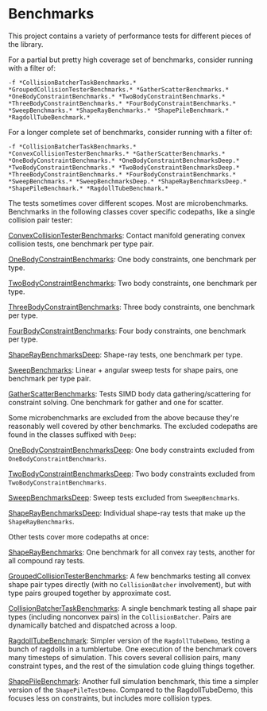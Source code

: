 # Benchmarks

This project contains a variety of performance tests for different pieces of the library.

For a partial but pretty high coverage set of benchmarks, consider running with a filter of:
```
-f *CollisionBatcherTaskBenchmarks.* *GroupedCollisionTesterBenchmarks.* *GatherScatterBenchmarks.* *OneBodyConstraintBenchmarks.* *TwoBodyConstraintBenchmarks.* *ThreeBodyConstraintBenchmarks.* *FourBodyConstraintBenchmarks.* *SweepBenchmarks.* *ShapeRayBenchmarks.* *ShapePileBenchmark.* *RagdollTubeBenchmark.*
```

For a longer complete set of benchmarks, consider running with a filter of:
```
-f *CollisionBatcherTaskBenchmarks.* *ConvexCollisionTesterBenchmarks.* *GatherScatterBenchmarks.* *OneBodyConstraintBenchmarks.* *OneBodyConstraintBenchmarksDeep.* *TwoBodyConstraintBenchmarks.* *TwoBodyConstraintBenchmarksDeep.* *ThreeBodyConstraintBenchmarks.* *FourBodyConstraintBenchmarks.* *SweepBenchmarks.* *SweepBenchmarksDeep.* *ShapeRayBenchmarksDeep.* *ShapePileBenchmark.* *RagdollTubeBenchmark.*
```

The tests sometimes cover different scopes. Most are microbenchmarks. Benchmarks in the following classes cover specific codepaths, like a single collision pair tester:

[ConvexCollisionTesterBenchmarks](ConvexCollisionTesterBenchmarks.cs): Contact manifold generating convex collision tests, one benchmark per type pair.

[OneBodyConstraintBenchmarks](OneBodyConstraintBenchmarks.cs): One body constraints, one benchmark per type.

[TwoBodyConstraintBenchmarks](TwoBodyConstraintBenchmarks.cs): Two body constraints, one benchmark per type.

[ThreeBodyConstraintBenchmarks](ThreeBodyConstraintBenchmarks.cs): Three body constraints, one benchmark per type.

[FourBodyConstraintBenchmarks](FourBodyConstraintBenchmarks.cs): Four body constraints, one benchmark per type.

[ShapeRayBenchmarksDeep](ShapeRayBenchmarksDeep.cs): Shape-ray tests, one benchmark per type.

[SweepBenchmarks](SweepBenchmarks.cs): Linear + angular sweep tests for shape pairs, one benchmark per type pair.

[GatherScatterBenchmarks](GatherScatterBenchmarks.cs): Tests SIMD body data gathering/scattering for constraint solving. One benchmark for gather and one for scatter.

Some microbenchmarks are excluded from the above because they're reasonably well covered by other benchmarks. The excluded codepaths are found in the classes suffixed with `Deep`:

[OneBodyConstraintBenchmarksDeep](OneBodyConstraintBenchmarksDeep.cs): One body constraints excluded from `OneBodyConstraintBenchmarks`.

[TwoBodyConstraintBenchmarksDeep](TwoBodyConstraintBenchmarksDeep.cs): Two body constraints excluded from `TwoBodyConstraintBenchmarks`.

[SweepBenchmarksDeep](SweepBenchmarksDeep.cs): Sweep tests excluded from `SweepBenchmarks`.

[ShapeRayBenchmarksDeep](ShapeRayBenchmarksDeep.cs): Individual shape-ray tests that make up the `ShapeRayBenchmarks`.

Other tests cover more codepaths at once:

[ShapeRayBenchmarks](ShapeRayBenchmarks.cs): One benchmark for all convex ray tests, another for all compound ray tests.

[GroupedCollisionTesterBenchmarks](GroupedCollisionTesterBenchmarks.cs): A few benchmarks testing all convex shape pair types directly (with no `CollisionBatcher` involvement), but with type pairs grouped together by approximate cost.

[CollisionBatcherTaskBenchmarks](CollisionBatcherTaskBenchmarks.cs): A single benchmark testing all shape pair types (including nonconvex pairs) in the `CollisionBatcher`. Pairs are dynamically batched and dispatched across a loop.

[RagdollTubeBenchmark](RagdollTubeBenchmark.cs): Simpler version of the `RagdollTubeDemo`, testing a bunch of ragdolls in a tumblertube. One execution of the benchmark covers many timesteps of simulation. This covers several collision pairs, many constraint types, and the rest of the simulation code gluing things together.

[ShapePileBenchmark](ShapePileBenchmark.cs): Another full simulation benchmark, this time a simpler version of the `ShapePileTestDemo`. Compared to the RagdollTubeDemo, this focuses less on constraints, but includes more collision types.
